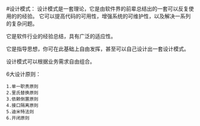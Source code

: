 #设计模式：
设计模式是一套理论，它是由软件界的前辈总结出的一套可以反复使用的的经验。
它可以提高代码的可用性，增强系统的可维护性，以及解决一系列的复杂问题。

它是软件行业的经验总结，具有广泛的适应性。

它是指导思想，你可在此基础上自由发挥，甚至可以自己设计出一套设计模式。

设计模式可以根据业务需求自由组合。


6大设计原则：

```
1.单一职责原则
2.里氏替换原则
3.依赖倒置原则
4.接口隔离原则
5.迪米特法则
6.开闭原则
```


